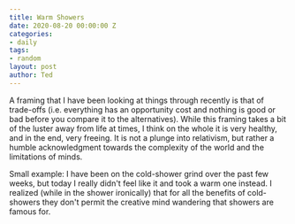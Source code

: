 ```yaml
---
title: Warm Showers
date: 2020-08-20 00:00:00 Z
categories:
- daily
tags:
- random
layout: post
author: Ted
---
```


A framing that I have been looking at things through recently is that of trade-offs (i.e. everything has an opportunity cost and nothing is good or bad before you compare it to the alternatives). While this framing takes a bit of the luster away from life at times, I think on the whole it is very healthy, and in the end, very freeing. It is not a plunge into relativism, but rather a humble acknowledgment towards the complexity of the world and the limitations of minds.

Small example: I have been on the cold-shower grind over the past few weeks, but today I really didn't feel like it and took a warm one instead. I realized (while in the shower ironically) that for all the benefits of cold-showers they don't permit the creative mind wandering that showers are famous for.

